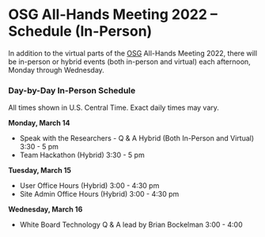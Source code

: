 # OSG All-Hands Meeting 2022 &ndash; Schedule (In-Person)

In addition to the virtual parts of the [OSG](https://www.opensciencegrid.org) All-Hands Meeting 2022, there will be in-person or hybrid events (both in-person and virtual) each afternoon, Monday through Wednesday. 

### Day-by-Day In-Person Schedule

All times shown in U.S. Central Time.
Exact daily times may vary.

**Monday, March 14**

*   Speak with the Researchers - Q & A Hybrid (Both In-Person and Virtual)  3:30 - 5 pm
*   Team Hackathon (Hybrid) 3:30 - 5 pm 

**Tuesday, March 15**

*   User Office Hours (Hybrid) 3:00 - 4:30 pm
*   Site Admin Office Hours (Hybrid) 3:00 - 4:30 pm

**Wednesday, March 16**

*   White Board Technology Q & A lead by Brian Bockelman 3:00 - 4:00
